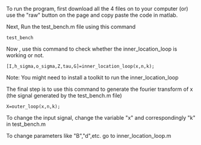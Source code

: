 To run the program, first download all the 4 files on to your computer (or) use the "raw" button on the page and copy paste the code in matlab.

Next, Run the test_bench.m file using this command
```
test_bench
```

Now , use this command to check whether the inner_location_loop is working or not.
```
[I,h_sigma,o_sigma,Z,tau,G]=inner_location_loop(x,n,k);
```

Note: You might need to install a toolkit to run the inner_location_loop

The final step is to use this command to generate the fourier transform of x (the signal generated by the test_bench.m file)

```
X=outer_loop(x,n,k);
```

To change the input signal, change the variable "x" and correspondingly "k" in test_bench.m

To change parameters like "B","d",etc. go to inner_location_loop.m
